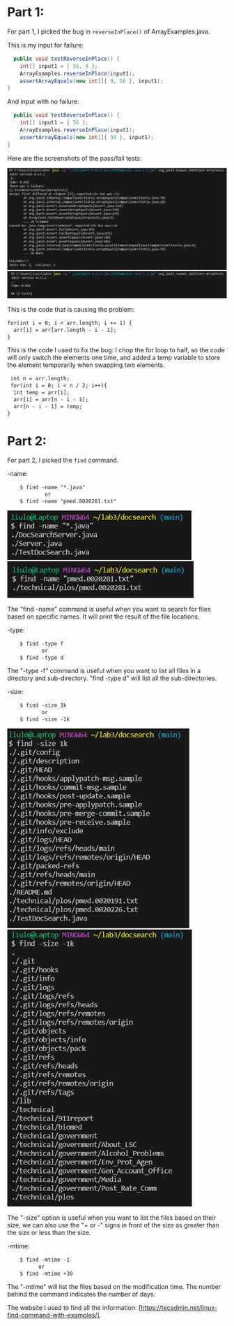 # Part 1:

For part 1, I picked the bug in `reverseInPlace()` of ArrayExamples.java. 

This is my input for failure:

```java
  public void testReverseInPlace() {
    int[] input1 = { 56, 9 };
    ArrayExamples.reverseInPlace(input1);
    assertArrayEquals(new int[]{ 9, 56 }, input1);
}
```
 And input with no failure:

```java
  public void testReverseInPlace() {
    int[] input1 = { 56 };
    ArrayExamples.reverseInPlace(input1);
    assertArrayEquals(new int[]{ 56 }, input1);
}
```
Here are the screenshots of the pass/fail tests:

![Image](Lab3-testFail.PNG)
![Image](Lab3-testPass.PNG)

This is the code that is causing the problem:

    for(int i = 0; i < arr.length; i += 1) {
      arr[i] = arr[arr.length - i - 1];
    }
    
This is the code I used to fix the bug: I chop the for loop to half, so the code will only switch the elements one time, and added a temp variable to store the element temporarily when swapping two elements.
     
     int n = arr.length;  
     for(int i = 0; i < n / 2; i++){
      int temp = arr[i];
      arr[i] = arr[n - i - 1];
      arr[n - i - 1] = temp;
    } 
    
# Part 2:

For part 2, I picked the `find` command. 

-name:
```
	$ find -name "*.java"
 	        or	
	$ find -name "pmed.0020281.txt"
```
![Image](5-1.PNG)
![Image](5-2.PNG)

The "find -name" command is useful when you want to search for files based on specific names. It will print the result of the file locations.

-type:
```
	$ find -type f
 	       or
 	$ find -type d
```  
The "-type -f" command is useful when you want to list all files in a directory and sub-directory. "find -type d" will list all the sub-directories. 

-size:
```
	$ find -size 1k	
 	       or
	$ find -size -1k
``` 
![Image](5-3.PNG)
![Image](5-4.PNG)

The "-size" option is useful when you want to list the files based on their size, we can also use the "+ or -" signs in front of the size as greater than the size or less than the size.

-mtime:
```
	$ find -mtime -1
 	      or
	$ find -mtime +30
``` 
 The "-mtime" will list the files based on the modification time. The number behind the command indicates the number of days. 


The website I used to find all the information: [https://tecadmin.net/linux-find-command-with-examples/].
